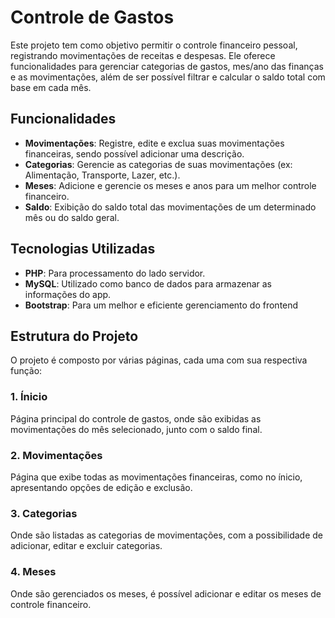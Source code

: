 # Controle de Gastos

Este projeto tem como objetivo permitir o controle financeiro pessoal, registrando movimentações de receitas e despesas. Ele oferece funcionalidades para gerenciar categorias de gastos, mes/ano das finanças e as movimentações, além de ser possível filtrar e calcular o saldo total com base em cada mês.

## Funcionalidades

- **Movimentações**: Registre, edite e exclua suas movimentações financeiras, sendo possível adicionar uma descrição.
- **Categorias**: Gerencie as categorias de suas movimentações (ex: Alimentação, Transporte, Lazer, etc.).
- **Meses**: Adicione e gerencie os meses e anos para um melhor controle financeiro.
- **Saldo**: Exibição do saldo total das movimentações de um determinado mês ou do saldo geral.

## Tecnologias Utilizadas

- **PHP**: Para processamento do lado servidor.
- **MySQL**: Utilizado como banco de dados para armazenar as informações do app.
- **Bootstrap**: Para um melhor e eficiente gerenciamento do frontend

## Estrutura do Projeto

O projeto é composto por várias páginas, cada uma com sua respectiva função:

### 1. Ínicio
Página principal do controle de gastos, onde são exibidas as movimentações do mês selecionado, junto com o saldo final.

### 2. Movimentações
Página que exibe todas as movimentações financeiras, como no ínicio, apresentando opções de edição e exclusão.

### 3. Categorias
Onde são listadas as categorias de movimentações, com a possibilidade de adicionar, editar e excluir categorias.

### 4.  Meses
Onde são gerenciados os meses, é possível adicionar e editar os meses de controle financeiro.

